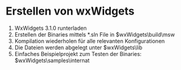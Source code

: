 # Erstellen von wxWidgets
1. WxWidgets 3.1.0 runterladen
2. Erstellen der Binaries mittels *.sln File in $wxWidgets\build\msw
3. Kompilation wiederholen für alle relevanten Konfigurationen
4. Die Dateien werden abgelegt unter $wxWidgets\lib
5. Einfaches Beispielprojekt zum Testen der Binaries: $wxWidgets\samples\internat
